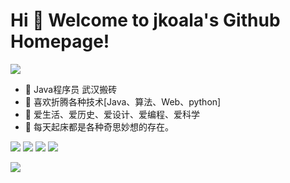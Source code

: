 # Hi 🎉 Welcome to jkoala's Github Homepage!

<img src="https://readme-typing-svg.herokuapp.com/?lines=Welcome,%20visitor!;Hello%20Github%20World!&font=Roboto" />

- 🚀 Java程序员 武汉搬砖
- 🌱 喜欢折腾各种技术[Java、算法、Web、python]
- 👯 爱生活、爱历史、爱设计、爱编程、爱科学
- 🤔 每天起床都是各种奇思妙想的存在。

<p>
<img src="https://img.shields.io/static/v1?label=Program&message=Python&color=blue"/>
  <img src="https://img.shields.io/static/v1?label=Program&message=Java&color=red"/>
<a href="https://blog.csdn.net/weixin_38331049"><img src="https://img.shields.io/static/v1?label=Blog&message=CSDN&color=red"/></a>
  <a href="https://jkoala.github.io/"><img src="https://img.shields.io/static/v1?label=Blog&message=gitpage&color=yellow"/></a>
</p>

![](https://stats.justsong.cn/api/csdn?id=weixin_38331049&theme=dark)
